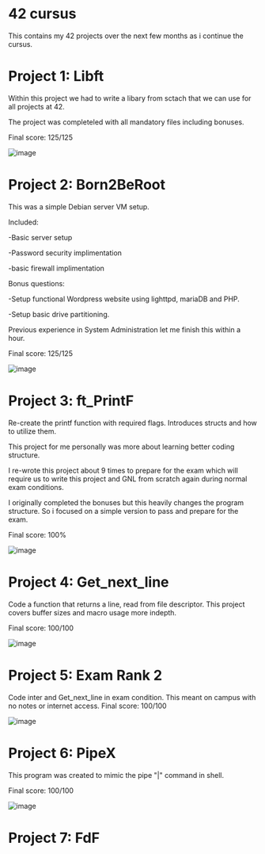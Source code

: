# 42 cursus
 This contains my 42 projects over the next few months as i continue the cursus.


# Project 1: Libft

Within this project we had to write a libary from sctach that we can use for all projects at 42. 

The project was completeled with all mandatory files including bonuses. 

Final score: 125/125

![image](https://user-images.githubusercontent.com/87857751/154270794-7c5f0dd9-0ac3-4720-befe-be0a2ff8bcf7.png)


# Project 2: Born2BeRoot

This was a simple Debian server VM setup. 

Included:

-Basic server setup

-Password security implimentation

-basic firewall implimentation

Bonus questions:

-Setup functional Wordpress website using lighttpd, mariaDB and PHP. 

-Setup basic drive partitioning. 

Previous experience in System Administration let me finish this within a hour.

Final score: 125/125

![image](https://user-images.githubusercontent.com/87857751/154270720-22de8e35-23bd-4f7a-bf05-8036daadfc21.png)



# Project 3: ft_PrintF

Re-create the printf function with required flags. Introduces structs and how to utilize them.


This project for me personally was more about learning better coding structure. 

I re-wrote this project about 9 times to prepare for the exam which will require us to write this project and GNL from scratch again during normal exam conditions.

I originally completed the bonuses but this heavily changes the program structure. So i focused on a simple version to pass and prepare for the exam. 

Final score: 100%

![image](https://user-images.githubusercontent.com/87857751/154270772-e11dcdc9-8096-404b-8485-4cd9707173df.png)



# Project 4: Get_next_line

Code a function that returns a line, read from file descriptor. 
This project covers buffer sizes and macro usage more indepth. 

Final score: 100/100

![image](https://user-images.githubusercontent.com/87857751/154270865-e781202c-0e15-4e62-97c5-4b75ccef6efe.png)


# Project 5: Exam Rank 2

Code inter and Get_next_line in exam condition. This meant on campus with no notes or internet access.
Final score: 100/100

![image](https://user-images.githubusercontent.com/87857751/154270984-95fda326-9739-491f-bbc3-7e901f9e2da9.png)

# Project 6: PipeX 
This program was created to mimic the pipe "|" command in shell.

Final score: 100/100

![image](https://user-images.githubusercontent.com/87857751/154271048-0b08ff8a-1b30-41c8-b51c-8d20be548c23.png)

# Project 7: FdF


 
